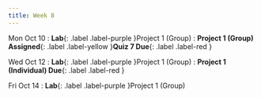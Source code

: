 ```yaml
---
title: Week 8
---
```


Mon Oct 10
: **Lab**{: .label .label-purple }Project 1 (Group)
: **Project 1 (Group) Assigned**{: .label .label-yellow }**Quiz 7 Due**{: .label .label-red }

Wed Oct 12
: **Lab**{: .label .label-purple }Project 1 (Group)
: **Project 1 (Individual) Due**{: .label .label-red }

Fri Oct 14
: **Lab**{: .label .label-purple }Project 1 (Group)